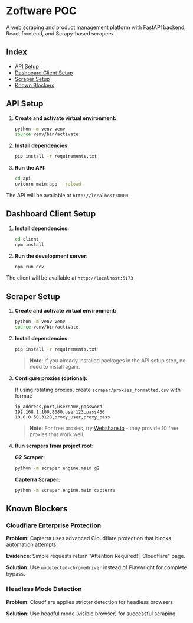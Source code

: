# Zoftware POC

A web scraping and product management platform with FastAPI backend, React frontend, and Scrapy-based scrapers.

## Index

- [API Setup](#api-setup)
- [Dashboard Client Setup](#dashboard-client-setup)
- [Scraper Setup](#scraper-setup)
- [Known Blockers](#known-blockers)

## API Setup

1. **Create and activate virtual environment:**

   ```bash
   python -m venv venv
   source venv/bin/activate
   ```

2. **Install dependencies:**

   ```bash
   pip install -r requirements.txt
   ```

3. **Run the API:**
   ```bash
   cd api
   uvicorn main:app --reload
   ```

The API will be available at `http://localhost:8000`

## Dashboard Client Setup

1. **Install dependencies:**

   ```bash
   cd client
   npm install
   ```

2. **Run the development server:**
   ```bash
   npm run dev
   ```

The client will be available at `http://localhost:5173`

## Scraper Setup

1. **Create and activate virtual environment:**

   ```bash
   python -m venv venv
   source venv/bin/activate
   ```

2. **Install dependencies:**

   ```bash
   pip install -r requirements.txt
   ```

   > **Note**: If you already installed packages in the API setup step, no need to install again.

3. **Configure proxies (optional):**

   If using rotating proxies, create `scraper/proxies_formatted.csv` with format:

   ```csv
   ip_address,port,username,password
   192.168.1.100,8080,user123,pass456
   10.0.0.50,3128,proxy_user,proxy_pass
   ```

   > **Note**: For free proxies, try [Webshare.io](https://www.webshare.io/) - they provide 10 free proxies that work well.

4. **Run scrapers from project root:**

   **G2 Scraper:**

   ```bash
   python -m scraper.engine.main g2
   ```

   **Capterra Scraper:**

   ```bash
   python -m scraper.engine.main capterra
   ```

## Known Blockers

### Cloudflare Enterprise Protection

**Problem**: Capterra uses advanced Cloudflare protection that blocks automation attempts.

**Evidence**: Simple requests return "Attention Required! | Cloudflare" page.

**Solution**: Use `undetected-chromedriver` instead of Playwright for complete bypass.

### Headless Mode Detection

**Problem**: Cloudflare applies stricter detection for headless browsers.

**Solution**: Use headful mode (visible browser) for successful scraping.
